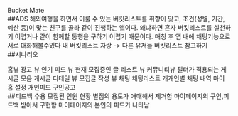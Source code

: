 Bucket Mate
<br>
##ADS
해외여행을 하면서 이룰 수 있는 버킷리스트를 취향이 맞고, 조건(성별, 기간, 예산 등)이
맞는 친구를 골라 같이 진행하는 앱이다.
왜냐하면 혼자 버킷리스트를 실천하기 어렵거나 같이 함께할 동행을 구하기 어렵기 때문이다.
매칭 후 앱 내에 채팅기능으로 서로 대화해볼수있다
내 버킷리스트 자랑 -> 다른 유저들 버킷리스트 참고하기
<br>
##시나리오

홈뷰 
광고 뷰
인기 피드 뷰
현재 모집중인 글 리스트 뷰
커뮤니티뷰
필터가 적용되는 게시글 모음
게시글 디테일 뷰
모집글 작성 뷰
채팅
채팅리스트
개개인별 채팅 내역
마이 홈
설정
개인피드
구인공고
<br>
##피드백 수용
모집된 인원 현황
별점의 용도가 애매해서 제거함
마이페이지의 구인,피드백 받아서 구현함
마이페이지의 본인의 피드가 나타남
